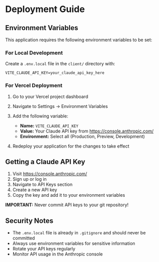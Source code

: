 # Deployment Guide

## Environment Variables

This application requires the following environment variables to be set:

### For Local Development

Create a `.env.local` file in the `client/` directory with:

```
VITE_CLAUDE_API_KEY=your_claude_api_key_here
```

### For Vercel Deployment

1. Go to your Vercel project dashboard
2. Navigate to Settings → Environment Variables
3. Add the following variable:
   - **Name:** `VITE_CLAUDE_API_KEY`
   - **Value:** Your Claude API key from https://console.anthropic.com/
   - **Environment:** Select all (Production, Preview, Development)

4. Redeploy your application for the changes to take effect

## Getting a Claude API Key

1. Visit https://console.anthropic.com/
2. Sign up or log in
3. Navigate to API Keys section
4. Create a new API key
5. Copy the key and add it to your environment variables

**IMPORTANT:** Never commit API keys to your git repository!

## Security Notes

- The `.env.local` file is already in `.gitignore` and should never be committed
- Always use environment variables for sensitive information
- Rotate your API keys regularly
- Monitor API usage in the Anthropic console
